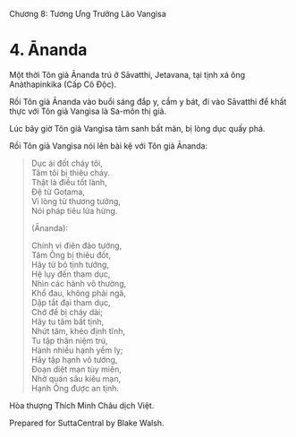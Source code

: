  

Chương 8: Tương Ưng Trưởng Lão Vangìsa

# 4\. Ānanda

Một thời Tôn giả Ānanda trú ở Sāvatthi, Jetavana, tại tịnh xá ông Anàthapinkika (Cấp Cô Ðộc).

Rồi Tôn giả Ānanda vào buổi sáng đắp y, cầm y bát, đi vào Sāvatthi để khất thực với Tôn giả Vangìsa là Sa-môn thị giả.

Lúc bây giờ Tôn giả Vangìsa tâm sanh bất mãn, bị lòng dục quấy phá.

Rồi Tôn giả Vangìsa nói lên bài kệ với Tôn giả Ānanda:

> Dục ái đốt cháy tôi,  
> Tâm tôi bị thiêu cháy.  
> Thật là điều tốt lành,  
> Ðệ tử Gotama,  
> Vì lòng từ thương tưởng,  
> Nói pháp tiêu lửa hừng.
> 
> (Ānanda):
> 
> Chính vì điên đảo tưởng,  
> Tâm Ông bị thiêu đốt,  
> Hãy từ bỏ tịnh tướng,  
> Hệ lụy đến tham dục,  
> Nhìn các hành vô thường,  
> Khổ đau, không phải ngã,  
> Dập tắt đại tham dục,  
> Chớ để bị cháy dài;  
> Hãy tu tâm bất tịnh,  
> Nhứt tâm, khéo định tĩnh,  
> Tu tập thân niệm trú,  
> Hành nhiều hạnh yểm ly;  
> Hãy tập hạnh vô tướng,  
> Ðoạn diệt mạn tùy miên,  
> Nhờ quán sâu kiêu mạn,  
> Hạnh Ông được an tịnh.

Hòa thượng Thích Minh Châu dịch Việt.

Prepared for SuttaCentral by Blake Walsh.